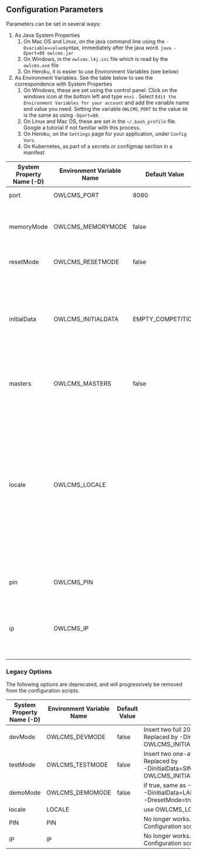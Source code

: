 ## Configuration Parameters

Parameters can be set in several ways:

1. As Java System Properties
   1. On Mac OS and Linux, on the java command line using the `-Dvariable=value`syntax, immediately after the java word.
      `java -Dport=80 owlcms.jar`
   2. On Windows, in the `owlcms.l4j.ini` file which is read by the `owlcms.exe` file
   3. On Heroku, it is easier to use Environment Variables (see below)
2. As Environment Variables.  See the table below to see the correspondence with System Properties
   1. On Windows, these are set using the control panel.  Click on the windows icon at the bottom left and type `envi` .  Select `Edit the Environment Variables for your account` and add the variable name and value you need.
      Setting the variable `OWLCMS_PORT` to the value `80` is the same as using `-Dport=80`. 
   2. On Linux and Mac OS, these are set in the `~/.bash_profile` file.  Google a tutorial if not familiar with this process.
   3. On Heroku, on the `Settings` page for your application, under `Config Vars`.
   4. On Kubernetes, as part of a secrets or configmap section in a manifest

| System Property Name (-D) | Environment Variable Name | Default Value     | Description                                                  |
| ------------------------- | ------------------------- | ----------------- | ------------------------------------------------------------ |
| port                      | OWLCMS_PORT               | 8080              | HTTP Port used by the various displays                       |
| memoryMode                | OWLCMS_MEMORYMODE         | false             | if true, run an in-memory copy of the data.  Data is lost when the server is stopped. Useful for testing, the data in the regular database is not touched. |
| resetMode                 | OWLCMS_RESETMODE          | false             | If true, erase the database completely and recreate the database tables. |
| initialData               | OWLCMS_INITIALDATA        | EMPTY_COMPETITION | Possible Values: <br />EMPTY_COMPETITION : empty database, ready for competition.<br />LARGEGROUP_DEMO : Insert two full 20-athlete groups<br />SINGLE_ATHLETE_GROUPS : Insert groups with a single athlete, useful to rehearse breaks and end of group situations. |
| masters                   | OWLCMS_MASTERS            | false             | Run the competition according to Masters rules.  Masters mode can be set on the Competition Information page. |
| locale                    | OWLCMS_LOCALE             |                   | if locale is not set, the language of a given display will be that of the requesting browser.  If locale is set to an [ISO 639-1 language code](https://en.wikipedia.org/wiki/List_of_ISO_639-1_codes) then that language will be used for all displays.<br />Optionally, there can be an [ISO 3166-2 country code](https://en.wikipedia.org/wiki/List_of_ISO_3166_country_codes) appended after an underscore.<br />Therefore, `fr` designates French, and `fr_CA` designates the Canadian variant for French.<br />Currently available locales are<br />`en`(English), `fr`(French), `fr_CA` (Canadian French), `da` (Danish), `sp` (Spanish) and `ru`(Russian). |
| pin                       | OWLCMS_PIN                |                   | If defined, the provided PIN will be required as a password when a user connects to owlcms. |
| ip                        | OWLCMS_IP                 |                   | If defined, connections will only be accepted from the address specified (or one of the comma-separated addresses).  Each address can be numerical like `24.157.203.237` or a fully qualified domain name. |

### Legacy Options

The following options are deprecated, and will progressively be removed from the configuration scripts.

| System Property Name (-D) | Environment Variable Name | Default Value | Description                                                  |
| ------------------------- | ------------------------- | ------------- | ------------------------------------------------------------ |
| devMode                   | OWLCMS_DEVMODE            | false         | Insert two full 20-athlete groups. <br />Replaced by -DinitialData=LARGEGROUP_DEMO or OWLCMS_INITIALDATA=LARGEGROUP_DEMO |
| testMode                  | OWLCMS_TESTMODE           | false         | Insert two one-athlete test groups.<br />Replaced by<br />-DinitialData=SINGLE_ATHLETE_GROUPS or OWLCMS_INITIALDATA=SINGLE_ATHLETE_GROUPS |
| demoMode                  | OWLCMS_DEMOMODE           | false         | if true, same as -DmemoryMode=true and<br />-DinitialData=LARGEGROUP_DEMO and<br />-DresetMode=true |
| locale                    | LOCALE                    |               | use OWLCMS_LOCALE                                            |
| PIN                       | PIN                       |               | No longer works.  Configure using the Technical Configuration screen or use OWLCMS_PIN |
| IP                        | IP                        |               | No longer works.  Configure using the Technical Configuration screen or use OWLCMS_IP |